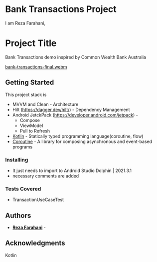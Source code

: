 # Bank Transactions Project

I am Reza Farahani,

# Project Title

Bank Transactions demo inspired by Common Wealth Bank Australia

[bank-transactions-final.webm](https://github.com/rezakhmf/BankTransactions/assets/3985692/7c228a74-6fcd-4991-898f-ffd1b315e657)


## Getting Started

This project stack is 

* MVVM and Clean - Architecture
* Hilt (https://dagger.dev/hilt/) - Dependency Management
* Android JetckPack (https://developer.android.com/jetpack) -
  * Compose
  * ViewModel
  * Pull to Refresh
* [Kotlin](https://kotlinlang.org/) - Statically typed programming language(coroutine, flow)
* [Coroutine](https://kotlinlang.org/docs/reference/coroutines-overview.html) - A library for composing asynchronous and event-based programs

### Installing

* It just needs to import to Android Studio Dolphin | 2021.3.1
* necessary comments are added

### Tests Covered

* TransactionUseCaseTest


## Authors

* **[Reza Farahani](https://www.linkedin.com/in/reza-farahani-7a7bb74b)** - 

## Acknowledgments
Kotlin

